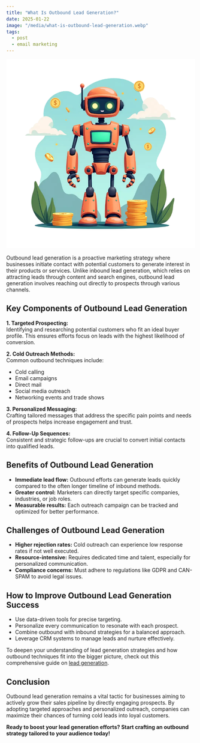 ```yaml
---
title: "What Is Outbound Lead Generation?"
date: 2025-01-22
image: "/media/what-is-outbound-lead-generation.webp"
tags:
  - post
  - email marketing
---
```


![What Is Outbound Lead Generation?](/media/what-is-outbound-lead-generation.webp)

Outbound lead generation is a proactive marketing strategy where businesses initiate contact with potential customers to generate interest in their products or services. Unlike inbound lead generation, which relies on attracting leads through content and search engines, outbound lead generation involves reaching out directly to prospects through various channels.

## Key Components of Outbound Lead Generation

**1. Targeted Prospecting:**  
Identifying and researching potential customers who fit an ideal buyer profile. This ensures efforts focus on leads with the highest likelihood of conversion.

**2. Cold Outreach Methods:**  
Common outbound techniques include:  
- Cold calling  
- Email campaigns  
- Direct mail  
- Social media outreach  
- Networking events and trade shows

**3. Personalized Messaging:**  
Crafting tailored messages that address the specific pain points and needs of prospects helps increase engagement and trust.

**4. Follow-Up Sequences:**  
Consistent and strategic follow-ups are crucial to convert initial contacts into qualified leads.

## Benefits of Outbound Lead Generation

- **Immediate lead flow:** Outbound efforts can generate leads quickly compared to the often longer timeline of inbound methods.  
- **Greater control:** Marketers can directly target specific companies, industries, or job roles.  
- **Measurable results:** Each outreach campaign can be tracked and optimized for better performance.

## Challenges of Outbound Lead Generation

- **Higher rejection rates:** Cold outreach can experience low response rates if not well executed.  
- **Resource-intensive:** Requires dedicated time and talent, especially for personalized communication.  
- **Compliance concerns:** Must adhere to regulations like GDPR and CAN-SPAM to avoid legal issues.

## How to Improve Outbound Lead Generation Success

- Use data-driven tools for precise targeting.  
- Personalize every communication to resonate with each prospect.  
- Combine outbound with inbound strategies for a balanced approach.  
- Leverage CRM systems to manage leads and nurture effectively.

To deepen your understanding of lead generation strategies and how outbound techniques fit into the bigger picture, check out this comprehensive guide on [lead generation](https://leadcraftr.com/posts/lead-generation/).

## Conclusion

Outbound lead generation remains a vital tactic for businesses aiming to actively grow their sales pipeline by directly engaging prospects. By adopting targeted approaches and personalized outreach, companies can maximize their chances of turning cold leads into loyal customers.  

**Ready to boost your lead generation efforts? Start crafting an outbound strategy tailored to your audience today!**
